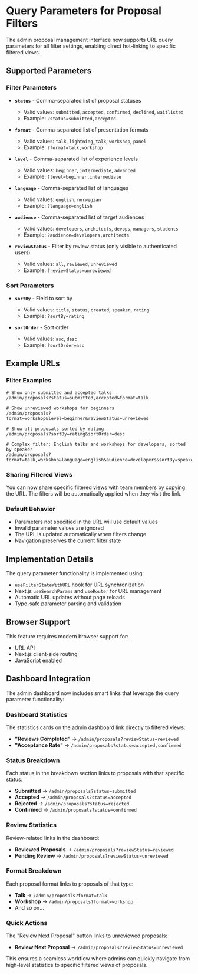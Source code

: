 # Query Parameters for Proposal Filters

The admin proposal management interface now supports URL query parameters for all filter settings, enabling direct hot-linking to specific filtered views.

## Supported Parameters

### Filter Parameters

- **`status`** - Comma-separated list of proposal statuses
  - Valid values: `submitted`, `accepted`, `confirmed`, `declined`, `waitlisted`
  - Example: `?status=submitted,accepted`

- **`format`** - Comma-separated list of presentation formats
  - Valid values: `talk`, `lightning_talk`, `workshop`, `panel`
  - Example: `?format=talk,workshop`

- **`level`** - Comma-separated list of experience levels
  - Valid values: `beginner`, `intermediate`, `advanced`
  - Example: `?level=beginner,intermediate`

- **`language`** - Comma-separated list of languages
  - Valid values: `english`, `norwegian`
  - Example: `?language=english`

- **`audience`** - Comma-separated list of target audiences
  - Valid values: `developers`, `architects`, `devops`, `managers`, `students`
  - Example: `?audience=developers,architects`

- **`reviewStatus`** - Filter by review status (only visible to authenticated users)
  - Valid values: `all`, `reviewed`, `unreviewed`
  - Example: `?reviewStatus=unreviewed`

### Sort Parameters

- **`sortBy`** - Field to sort by
  - Valid values: `title`, `status`, `created`, `speaker`, `rating`
  - Example: `?sortBy=rating`

- **`sortOrder`** - Sort order
  - Valid values: `asc`, `desc`
  - Example: `?sortOrder=asc`

## Example URLs

### Filter Examples

```
# Show only submitted and accepted talks
/admin/proposals?status=submitted,accepted&format=talk

# Show unreviewed workshops for beginners
/admin/proposals?format=workshop&level=beginner&reviewStatus=unreviewed

# Show all proposals sorted by rating
/admin/proposals?sortBy=rating&sortOrder=desc

# Complex filter: English talks and workshops for developers, sorted by speaker
/admin/proposals?format=talk,workshop&language=english&audience=developers&sortBy=speaker&sortOrder=asc
```

### Sharing Filtered Views

You can now share specific filtered views with team members by copying the URL. The filters will be automatically applied when they visit the link.

### Default Behavior

- Parameters not specified in the URL will use default values
- Invalid parameter values are ignored
- The URL is updated automatically when filters change
- Navigation preserves the current filter state

## Implementation Details

The query parameter functionality is implemented using:

- `useFilterStateWithURL` hook for URL synchronization
- Next.js `useSearchParams` and `useRouter` for URL management
- Automatic URL updates without page reloads
- Type-safe parameter parsing and validation

## Browser Support

This feature requires modern browser support for:
- URL API
- Next.js client-side routing
- JavaScript enabled

## Dashboard Integration

The admin dashboard now includes smart links that leverage the query parameter functionality:

### Dashboard Statistics

The statistics cards on the admin dashboard link directly to filtered views:

- **"Reviews Completed"** → `/admin/proposals?reviewStatus=reviewed`
- **"Acceptance Rate"** → `/admin/proposals?status=accepted,confirmed`

### Status Breakdown

Each status in the breakdown section links to proposals with that specific status:

- **Submitted** → `/admin/proposals?status=submitted`
- **Accepted** → `/admin/proposals?status=accepted`
- **Rejected** → `/admin/proposals?status=rejected`
- **Confirmed** → `/admin/proposals?status=confirmed`

### Review Statistics

Review-related links in the dashboard:

- **Reviewed Proposals** → `/admin/proposals?reviewStatus=reviewed`
- **Pending Review** → `/admin/proposals?reviewStatus=unreviewed`

### Format Breakdown

Each proposal format links to proposals of that type:

- **Talk** → `/admin/proposals?format=talk`
- **Workshop** → `/admin/proposals?format=workshop`
- And so on...

### Quick Actions

The "Review Next Proposal" button links to unreviewed proposals:

- **Review Next Proposal** → `/admin/proposals?reviewStatus=unreviewed`

This ensures a seamless workflow where admins can quickly navigate from high-level statistics to specific filtered views of proposals.
